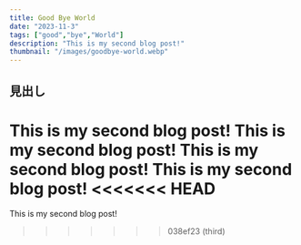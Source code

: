```yaml
---
title: Good Bye World
date: "2023-11-3"
tags: ["good","bye","World"]
description: "This is my second blog post!"
thumbnail: "/images/goodbye-world.webp"
---
```


## 見出し

This is my second blog post!
This is my second blog post!
This is my second blog post!
This is my second blog post!
<<<<<<< HEAD
=======
This is my second blog post!
>>>>>>> 038ef23 (third)
